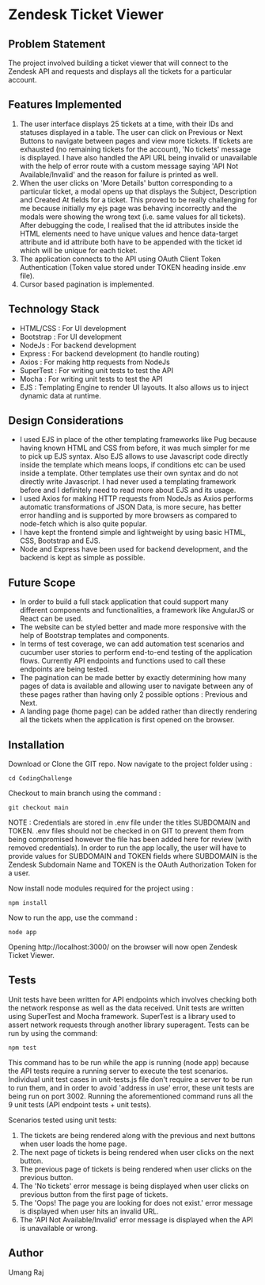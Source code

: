 # Zendesk Ticket Viewer

## Problem Statement
The project involved building a ticket viewer that will connect to the Zendesk API and requests and displays all the tickets for a particular account.

## Features Implemented
1. The user interface displays 25 tickets at a time, with their IDs and statuses displayed in a table. The user can click on Previous or Next Buttons to navigate between pages and view more tickets. If tickets are exhausted (no remaining tickets for the account), 'No tickets' message is displayed. I have also handled the API URL being invalid or unavailable with the help of error route with a custom message saying 'API Not Available/Invalid' and the reason for failure is printed as well.
2. When the user clicks on 'More Details' button corresponding to a particular ticket, a modal opens up that displays the Subject, Description and Created At fields for a ticket. This proved to be really challenging for me because initially my ejs page was behaving incorrectly and the modals were showing the wrong text (i.e. same values for all tickets). After debugging the code, I realised that the id attributes inside the HTML elements need to have unique values and hence data-target attribute and id attribute both have to be appended with the ticket id which will be unique for each ticket.
3. The application connects to the API using OAuth Client Token Authentication (Token value stored under TOKEN heading inside .env file).
4. Cursor based pagination is implemented.

## Technology Stack
* HTML/CSS : For UI development
* Bootstrap : For UI development
* NodeJs : For backend development
* Express : For backend development (to handle routing) 
* Axios : For making http requests from NodeJs
* SuperTest : For writing unit tests to test the API
* Mocha : For writing unit tests to test the API
* EJS : Templating Engine to render UI layouts. It also allows us to inject dynamic data at runtime.

## Design Considerations
* I used EJS in place of the other templating frameworks like Pug because having known HTML and CSS from before, it was much simpler for me to pick up EJS syntax. 
Also EJS allows to use Javascript code directly inside the template which means loops, if conditions etc can be used inside a template. Other templates use their own syntax and do not directly write Javascript. I had never used a templating framework before and I definitely need to read more about EJS and its usage.
* I used Axios for making HTTP requests from NodeJs as Axios performs automatic transformations of JSON Data, is more secure, has better error handling and is supported by more browsers as compared to node-fetch which is also quite popular.
* I have kept the frontend simple and lightweight by using basic HTML, CSS, Bootstrap and EJS.
* Node and Express have been used for backend development, and the backend is kept as simple as possible.

## Future Scope
* In order to build a full stack application that could support many different components and functionalities, a framework like AngularJS or React can be used.
* The website can be styled better and made more responsive with the help of Bootstrap templates and components.
* In terms of test coverage, we can add automation test scenarios and cucumber user stories to perform end-to-end testing of the application flows. Currently API endpoints and functions used to call these endpoints are being tested.
* The pagination can be made better by exactly determining how many pages of data is available and allowing user to navigate between any of these pages rather than having only 2 possible options : Previous and Next.
* A landing page (home page) can be added rather than directly rendering all the tickets when the application is first opened on the browser.

## Installation
Download or Clone the GIT repo. Now navigate to the project folder using :

`cd CodingChallenge`

Checkout to main branch using the command :

`git checkout main`

NOTE : Credentials are stored in .env file under the titles SUBDOMAIN and TOKEN. .env files should not be checked in on GIT to prevent them from being compromised however the file has been added here for review (with removed credentials). In order to run the app locally, the user will have to provide values for SUBDOMAIN and TOKEN fields where SUBDOMAIN is the Zendesk Subdomain Name and TOKEN is the OAuth Authorization Token for a user.

Now install node modules required for the project using :

`npm install`

Now to run the app, use the command :

`node app`

Opening http://localhost:3000/ on the browser will now open Zendesk Ticket Viewer.


## Tests
Unit tests have been written for API endpoints which involves checking both the network response as well as the data received. Unit tests are written using SuperTest and Mocha framework. SuperTest is a library used to assert network requests through another library superagent. Tests can be run by using the command:

`npm test` 

This command has to be run while the app is running (node app) because the API tests require a running server to execute the test scenarios. Individual unit test cases in unit-tests.js file don't require a server to be run to run them, and in order to avoid 'address in use' error, these unit tests are being run on port 3002.
Running the aforementioned command runs all the 9 unit tests (API endpoint tests + unit tests).

Scenarios tested using unit tests:
1. The tickets are being rendered along with the previous and next buttons when user loads the home page.
2. The next page of tickets is being rendered when user clicks on the next button.
3. The previous page of tickets is being rendered when user clicks on the previous button.
4. The 'No tickets' error message is being displayed when user clicks on previous button from the first page of tickets.
5. The 'Oops! The page you are looking for does not exist.' error message is displayed when user hits an invalid URL.
6. The 'API Not Available/Invalid' error message is displayed when the API is unavailable or wrong.

## Author
Umang Raj

